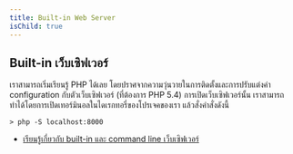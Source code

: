 ```yaml
---
title: Built-in Web Server
isChild: true
---
```


## Built-in เว็บเซิฟเวอร์

เราสามารถเริ่มเรียนรู้ PHP ได้เลย โดยปราศจากความวุ่นวายในการติดตั้งและการปรับแต่งค่า configuration 
กับตัวเว็บเซิฟเวอร์ (ที่ต้องการ PHP 5.4) การเปิดเว็บเซิฟเวอร์นั้น เราสามารถทำได้โดยการเปิดเทอร์มินอลในไดเรกทอรี่ของโปรเจคของเรา แล้วสั่งคำสั่งดังนี้

    > php -S localhost:8000
    
* [เรียนรู้เกี่ยวกับ built-in และ command line เว็บเซิฟเวอร์][cli-server]

[cli-server]: http://www.php.net/manual/en/features.commandline.webserver.php

<!--
## Built-in web server

You can start learning PHP without the hassle of installing and configuring a full-fledged web server (PHP 5.4 required). To start the server, run the following from your terminal in your project's web root:

    > php -S localhost:8000

* [Learn about the built-in, command line web server][cli-server]

[cli-server]: http://www.php.net/manual/en/features.commandline.webserver.php
-->
